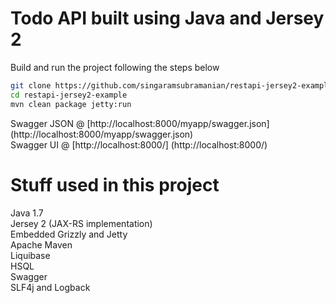 # Todo API built using Java and Jersey 2 

Build and run the project following the steps below

```bash
git clone https://github.com/singaramsubramanian/restapi-jersey2-example.git
cd restapi-jersey2-example
mvn clean package jetty:run
```

Swagger JSON @ [http://localhost:8000/myapp/swagger.json] (http://localhost:8000/myapp/swagger.json)  
Swagger UI @ [http://localhost:8000/] (http://localhost:8000/)  

# Stuff used in this project

Java 1.7  
Jersey 2 (JAX-RS implementation)  
Embedded Grizzly and Jetty  
Apache Maven  
Liquibase  
HSQL  
Swagger  
SLF4j and Logback
